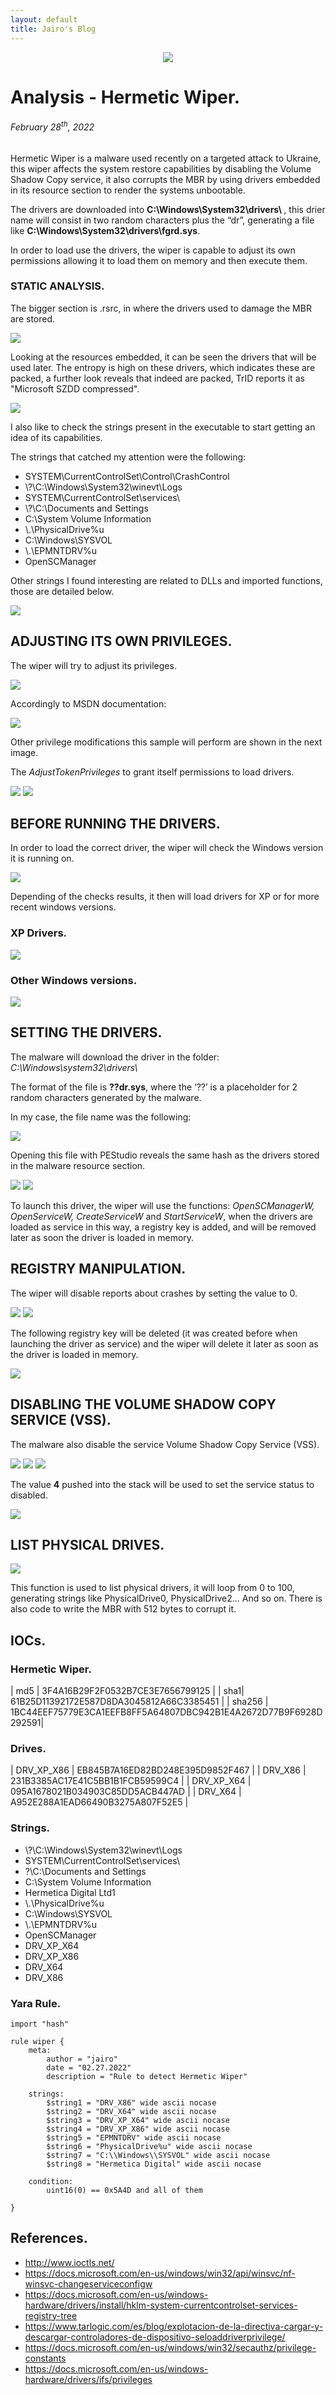 ```yaml
---
layout: default
title: Jairo's Blog
---
```


<center>
<img src="images/wipeDisk.jpg">
</center>

# Analysis  - Hermetic Wiper.
<h6>February 28<sup>th</sup>, 2022</h6>

Hermetic Wiper is a malware used recently on a targeted attack to Ukraine, this wiper affects the system restore capabilities by disabling the Volume Shadow Copy service,
it also corrupts the MBR by using drivers embedded in its resource section to render the systems unbootable.

The drivers are downloaded into <b>C:\Windows\System32\drivers\ </b>, this drier name will consist in two random characters plus the “dr”, generating a file like <b>C:\Windows\System32\drivers\fgrd.sys</b>.

In order to load use the drivers, the wiper is capable to adjust its own permissions allowing it to load them on memory and then execute them.

### STATIC ANALYSIS.

The bigger section is .rsrc, in where the drivers used to damage the MBR are stored.

<img src="images/3-1.png">

Looking at the resources embedded, it can be seen the drivers that will be used later. The entropy is high on these drivers, which indicates these are packed, a
further look reveals that indeed are packed, TrID reports it as "Microsoft SZDD compressed".


<img src="images/3-2.png">

I also like to check the strings present in the executable to start getting an idea of its capabilities.

The strings that catched my attention were the following:

* SYSTEM\CurrentControlSet\Control\CrashControl
* \\?\C:\Windows\System32\winevt\Logs
* SYSTEM\CurrentControlSet\services\
* \\?\C:\Documents and Settings
* C:\System Volume Information
* \\.\PhysicalDrive%u
* C:\Windows\SYSVOL
* \\.\EPMNTDRV\%u
* OpenSCManager 

Other strings I found interesting are related to DLLs and imported functions, those are detailed below.

<img src="images/3-3.png">

## ADJUSTING ITS OWN PRIVILEGES.

The wiper will try to adjust its privileges.

<img src="images/3-4.png">

Accordingly to MSDN documentation:

<img src="images/3-5.png">

Other privilege modifications this sample will perform are shown in the next image.

The <i>AdjustTokenPrivileges</i> to grant itself permissions to load drivers.

<img src="images/3-6.png">

<img src="images/3-7.png">

## BEFORE RUNNING THE DRIVERS.

In order to load the correct driver, the wiper will check the Windows version it is running on.

<img src="images/3-8.png">

Depending of the checks results, it then will load drivers for XP or for more recent windows versions.

### XP Drivers.

<img src="images/3-9.png">

### Other Windows versions.

<img src="images/3-10.png">

## SETTING THE DRIVERS.
The malware will download the driver in the folder: <i>C:\Windows\system32\drivers\ </i>

The format of the file is <b>??dr.sys</b>,  where the ‘??’ is a placeholder for 2 random characters generated by the malware.

In my case, the file name was the following:

<img src="images/3-11.png">

Opening this file with PEStudio reveals the same hash as the drivers stored in the malware resource section.

<img src="images/3-12.png">

<img src="images/3-13.png">

To launch this driver, the wiper will use the functions: <i>OpenSCManagerW, OpenServiceW, CreateServiceW</i> and <i>StartServiceW</i>, when the drivers are loaded as
service in this way, a registry key is added, and will be removed later as soon the driver is loaded in memory.

## REGISTRY MANIPULATION.
The wiper will disable reports about crashes by setting the value to 0.

<img src="images/3-14.png">

<img src="images/3-15.png">

The following registry key will be deleted (it was created before when launching the driver as service) and the wiper will delete it later as soon as
the driver is loaded in memory.

<img src="images/3-16.png">

## DISABLING THE VOLUME SHADOW COPY SERVICE (VSS).
The malware also disable the service Volume Shadow Copy Service (VSS).

<img src="images/3-17.png">

<img src="images/3-18.png">

<img src="images/3-19.png">

The value <b>4</b> pushed into the stack will be used to set the service status to disabled.

<img src="images/3-20.png">

## LIST PHYSICAL DRIVES.

<img src="images/3-21.png">

This function is used to list physical drivers, it will loop from 0 to 100, generating strings like PhysicalDrive0, PhysicalDrive2... And so on.
There is also code to write the MBR with 512 bytes to corrupt it.

## IOCs.
### Hermetic Wiper.

| md5	|	3F4A16B29F2F0532B7CE3E7656799125 |
| sha1|	61B25D11392172E587D8DA3045812A66C3385451 |
| sha256	| 1BC44EEF75779E3CA1EEFB8FF5A64807DBC942B1E4A2672D77B9F6928D292591|

### Drives.

| DRV_XP_X86 |	EB845B7A16ED82BD248E395D9852F467 |
| DRV_X86	 |	231B3385AC17E41C5BB1B1FCB59599C4 |
| DRV_XP_X64 | 095A1678021B034903C85DD5ACB447AD |
| DRV_X64	 |	A952E288A1EAD66490B3275A807F52E5 |


### Strings.
* \\?\C:\Windows\System32\winevt\Logs
* SYSTEM\CurrentControlSet\services\
* \?\C:\Documents and Settings
* C:\System Volume Information
* Hermetica Digital Ltd1
* \\.\PhysicalDrive%u
* C:\Windows\SYSVOL
* \\.\EPMNTDRV\%u
* OpenSCManager
* DRV_XP_X64
* DRV_XP_X86
* DRV_X64
* DRV_X86

### Yara Rule.

```
import "hash"

rule wiper {
	meta:
		author = "jairo"
		date = "02.27.2022"
		description = "Rule to detect Hermetic Wiper"
		
	strings:
		$string1 = "DRV_X86" wide ascii nocase
		$string2 = "DRV_X64" wide ascii nocase
		$string3 = "DRV_XP_X64" wide ascii nocase
		$string4 = "DRV_XP_X86" wide ascii nocase
		$string5 = "EPMNTDRV" wide ascii nocase
		$string6 = "PhysicalDrive%u" wide ascii nocase
		$string7 = "C:\\Windows\\SYSVOL" wide ascii nocase
		$string8 = "Hermetica Digital" wide ascii nocase
		
	condition:
		uint16(0) == 0x5A4D and all of them
		
}
```

## References.

* http://www.ioctls.net/ 
* https://docs.microsoft.com/en-us/windows/win32/api/winsvc/nf-winsvc-changeserviceconfigw
* https://docs.microsoft.com/en-us/windows-hardware/drivers/install/hklm-system-currentcontrolset-services-registry-tree
* https://www.tarlogic.com/es/blog/explotacion-de-la-directiva-cargar-y-descargar-controladores-de-dispositivo-seloaddriverprivilege/
* https://docs.microsoft.com/en-us/windows/win32/secauthz/privilege-constants
* https://docs.microsoft.com/en-us/windows-hardware/drivers/ifs/privileges


